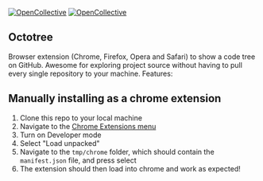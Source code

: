 [![OpenCollective](https://opencollective.com/octotree/backers/badge.svg)](#backers)
[![OpenCollective](https://opencollective.com/octotree/sponsors/badge.svg)](#sponsors)

## Octotree
Browser extension (Chrome, Firefox, Opera and Safari) to show a code tree on GitHub. Awesome for exploring project source without having to pull every single repository to your machine. Features:

## Manually installing as a chrome extension

1. Clone this repo to your local machine
1. Navigate to the [Chrome Extensions menu](chrome://extensions/)
1. Turn on Developer mode
1. Select "Load unpacked"
1. Navigate to the `tmp/chrome` folder, which should contain the `manifest.json` file, and press select
1. The extension should then load into chrome and work as expected!
